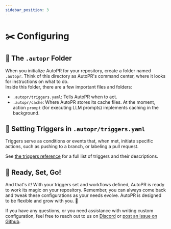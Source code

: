 ```yaml
---
sidebar_position: 3
---
```


# ✂️ Configuring

## 📁 The `.autopr` Folder

When you initialize AutoPR for your repository, create a folder named `.autopr`.
Think of this directory as AutoPR's command center, where it looks for instructions on what to do.  
Inside this folder, there are a few important files and folders:

- `.autopr/triggers.yaml`: Tells AutoPR when to act.
- `.autopr/cache`: Where AutoPR stores its cache files.
  At the moment, action `prompt` (for executing LLM prompts) implements caching in the background.

## 🏁 Setting Triggers in `.autopr/triggers.yaml`

Triggers serve as conditions or events that, when met, initiate specific actions,
such as pushing to a branch, or labeling a pull request.

See [the triggers reference](../reference/triggers) for a full list of triggers and their descriptions.

## 🚀 Ready, Set, Go!

And that's it! With your triggers set and workflows defined, AutoPR is ready to work its magic on your repository. 
Remember, you can always come back and tweak these configurations as your needs evolve. AutoPR is designed to be flexible and grow with you. 🌟

If you have any questions, or you need assistance with writing custom configuration, feel free to reach out to us on [Discord](https://discord.com/invite/ykk7Znt3K6) or [post an issue on Github](https://github.com/irgolic/AutoPR/issues).
